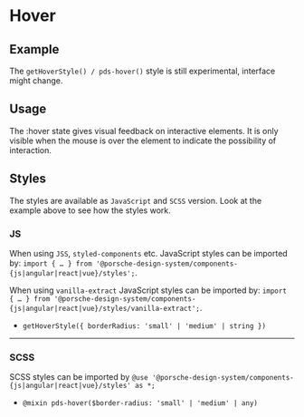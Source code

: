 # Hover

<TableOfContents></TableOfContents>

## Example

<Notification heading="Important note" heading-tag="h3" state="error">
 The <code>getHoverStyle() / pds-hover()</code> style is still experimental, interface might change.
</Notification>

<Playground :frameworkMarkup="codeExample" :externalStackBlitzDependencies="['styled-components']">
  <ExampleStylesHover />
</Playground>

## Usage

The :hover state gives visual feedback on interactive elements. It is only visible when the mouse is over the element to
indicate the possibility of interaction.

## Styles

The styles are available as `JavaScript` and `SCSS` version. Look at the example above to see how the styles work.

### JS

When using `JSS`, `styled-components` etc. JavaScript styles can be imported by:
`import { … } from '@porsche-design-system/components-{js|angular|react|vue}/styles';`.

When using `vanilla-extract` JavaScript styles can be imported by:
`import { … } from '@porsche-design-system/components-{js|angular|react|vue}/styles/vanilla-extract';`.

- `getHoverStyle({ borderRadius: 'small' | 'medium' | string })`

---

### SCSS

SCSS styles can be imported by `@use '@porsche-design-system/components-{js|angular|react|vue}/styles' as *;`

- `@mixin pds-hover($border-radius: 'small' | 'medium' | any)`

<script lang="ts">
import Vue from 'vue';
import Component from 'vue-class-component';
import { getStylesHoverCodeSamples } from '@porsche-design-system/shared';
import { adjustSelectedFramework } from '@/utils';
import ExampleStylesHover from '@/pages/patterns/styles/example-hover.vue';

@Component({
  components: {
    ExampleStylesHover
  },
})
export default class Code extends Vue {
  codeExample = getStylesHoverCodeSamples();

  public mounted(): void {
    adjustSelectedFramework(this.codeExample);
  }
}
</script>
